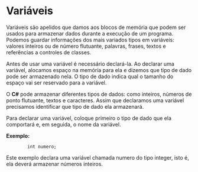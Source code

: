 # Variáveis

Variáveis são apelidos que damos aos blocos de memória que podem ser usados para armazenar dados durante a execução de um programa. Podemos guardar informações dos mais variados tipos em variáveis: valores inteiros ou de número flutuante, palavras, frases, textos e referências a controles de classes.

Antes de usar uma variável é necessário declará-la. Ao declarar uma variável, alocamos espaço na memória para ela e dizemos que tipo de dado pode ser armazenado nela. O tipo de dado indica qual o tamanho do espaço vai ser reservado para a variável.

O **C\#** pode armazenar diferentes tipos de dados: como inteiros, números de ponto flutuante, textos e caracteres. Assim que declaramos uma variável precisamos identificar que tipo de dado ela armazenará.

Para declarar uma variável, coloque primeiro o tipo de dado que ela comportará e, em seguida, o nome da variável.

**Exemplo:**

            int numero; 

Este exemplo declara uma variável chamada numero do tipo integer, isto é, ela deverá armazenar números inteiros.

